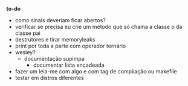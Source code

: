 __to-do__
- como sinais deveriam ficar abertos?
- verificar se precisa eu crie um método que só chama a classe o da classe pai
- destrutores e tirar memoryleaks
- print por toda a parte com operador ternário
- wesley?
    - documentação supimpa
        - documentar lista encadeada
- fazer um leia-me com algo e com tag de compilação ou makefile
- testar em distros diferentes
